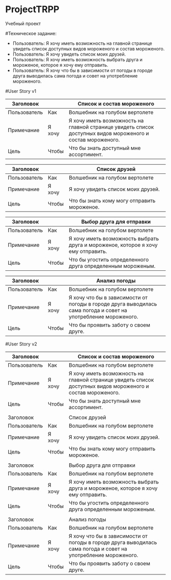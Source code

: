 # ProjectTRPP
Учебный проект


#Техническое задание:
- Пользователь: Я хочу иметь возможность на главной странице увидеть список доступных видов мороженого и состав мороженого.
- Пользователь: Я хочу увидеть список моих друзей.
- Пользователь: Я хочу иметь возможность выбрать друга и мороженое, которое я хочу ему отправить.
- Пользователь: Я хочу что бы в зависимости от погоды в городе друга выводилась сама погода и совет на употребление мороженого.

#User Story v1

| Заголовок         |        | Список и состав мороженого                                                                                  |
|-------------------|--------|-------------------------------------------------------------------------------------------------------------|
| Пользователь      | Как    | Волшебник на голубом вертолете                                                                              |
| Примечание        | Я хочу | Я хочу иметь возможность на главной странице увидеть список доступных видов мороженого и состав мороженого. |
| Цель              | Чтобы  | Что бы знать доступный мне ассортимент.                                                                     |


| Заголовок    |        | Список друзей                                 |
|--------------|--------|-----------------------------------------------|
| Пользователь | Как    | Волшебник на голубом вертолете                |
| Примечание   | Я хочу | Я хочу увидеть список моих друзей.            |
| Цель         | Чтобы  | Что бы знать кому могу отправить мороженое.   |


| Заголовок    |        | Выбор друга для отправки                                                          |
|--------------|--------|-----------------------------------------------------------------------------------|
| Пользователь | Как    | Волшебник на голубом вертолете                                                    |
| Примечание   | Я хочу | Я хочу иметь возможность выбрать друга и мороженое, которое я хочу ему отправить. |
| Цель         | Чтобы  | Что бы угостить определенного друга определенным мороженым.                       |


| Заголовок    |        | Анализ погоды                                                                                                   |
|--------------|--------|-----------------------------------------------------------------------------------------------------------------|
| Пользователь | Как    | Волшебник на голубом вертолете                                                                                  |
| Примечание   | Я хочу | Я хочу что бы в зависимости от погоды в городе друга выводилась сама погода и совет на употребление мороженого. |
| Цель         | Чтобы  | Что бы проявить заботу о своем друге.                                                                           |




#User Story v2

| Заголовок    |        | Список и состав мороженого                                                                                      |
|--------------|--------|-----------------------------------------------------------------------------------------------------------------|
| Пользователь | Как    | Волшебник на голубом вертолете                                                                                  |
| Примечание   | Я хочу | Я хочу иметь возможность на главной странице увидеть список доступных видов мороженого и состав мороженого.     |
| Цель         | Чтобы  | Что бы знать доступный мне ассортимент.                                                                         |
|              |        |                                                                                                                 |
| Заголовок    |        | Список друзей                                                                                                   |
| Пользователь | Как    | Волшебник на голубом вертолете                                                                                  |
| Примечание   | Я хочу | Я хочу увидеть список моих друзей.                                                                              |
| Цель         | Чтобы  | Что бы знать кому могу отправить мороженое.                                                                     |
|              |        |                                                                                                                 |
| Заголовок    |        | Выбор друга для отправки                                                                                        |
| Пользователь | Как    | Волшебник на голубом вертолете                                                                                  |
| Примечание   | Я хочу | Я хочу иметь возможность выбрать друга и мороженое, которое я хочу ему отправить.                               |
| Цель         | Чтобы  | Что бы угостить определенного друга определенным мороженым.                                                     |
|              |        |                                                                                                                 |
| Заголовок    |        | Анализ погоды                                                                                                   |
| Пользователь | Как    | Волшебник на голубом вертолете                                                                                  |
| Примечание   | Я хочу | Я хочу что бы в зависимости от погоды в городе друга выводилась сама погода и совет на употребление мороженого. |
| Цель         | Чтобы  | Что бы проявить заботу о своем друге.                                                                           |


